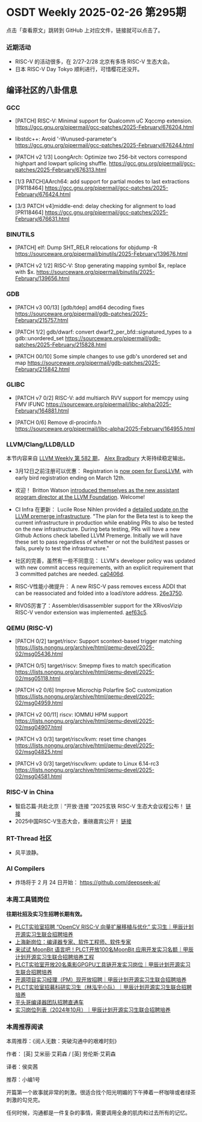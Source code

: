 # OSDT Weekly 2025-02-26 第295期

点击「查看原文」跳转到 GitHub 上对应文件，链接就可以点击了。

### 近期活动

- RISC-V 的活动很多，在 2/27-2/28 北京有多场 RISC-V 生态大会。
- 日本 RISC-V Day Tokyo 顺利进行，可惜樱花还没开。

## 编译社区的八卦信息

### GCC

- [PATCH] RISC-V: Minimal support for Qualcomm uC Xqccmp extension.
  https://gcc.gnu.org/pipermail/gcc-patches/2025-February/676204.html

- libstdc++: Avoid '-Wunused-parameter's
  https://gcc.gnu.org/pipermail/gcc-patches/2025-February/676244.html

- [PATCH v2 1/3] LoongArch: Optimize two 256-bit vectors correspond highpart and lowpart splicing shuffle.
  https://gcc.gnu.org/pipermail/gcc-patches/2025-February/676313.html

- [1/3 PATCH]AArch64: add support for partial modes to last extractions [PR118464]
  https://gcc.gnu.org/pipermail/gcc-patches/2025-February/676424.html

- [3/3 PATCH v4]middle-end: delay checking for alignment to load [PR118464]
  https://gcc.gnu.org/pipermail/gcc-patches/2025-February/676631.html

### BINUTILS

- [PATCH] elf: Dump SHT_RELR relocations for objdump -R
  https://sourceware.org/pipermail/binutils/2025-February/139676.html

- [PATCH v2 1/2] RISC-V: Stop generating mapping symbol $x, replace with $x<isa>.
  https://sourceware.org/pipermail/binutils/2025-February/139656.html

### GDB

- [PATCH v3 00/13] [gdb/tdep] amd64 decoding fixes
  https://sourceware.org/pipermail/gdb-patches/2025-February/215757.html

- [PATCH 1/2] gdb/dwarf: convert dwarf2_per_bfd::signatured_types to a gdb::unordered_set
  https://sourceware.org/pipermail/gdb-patches/2025-February/215828.html

- [PATCH 00/10] Some simple changes to use gdb's unordered set and map
  https://sourceware.org/pipermail/gdb-patches/2025-February/215842.html

### GLIBC

- [PATCH v7 0/2] RISC-V: add multiarch RVV support for memcpy using FMV IFUNC
  https://sourceware.org/pipermail/libc-alpha/2025-February/164881.html

- [PATCH 0/6] Remove dl-procinfo.h
  https://sourceware.org/pipermail/libc-alpha/2025-February/164955.html

### LLVM/Clang/LLDB/LLD

本节内容来自 [LLVM Weekly 第 582 期](http://llvmweekly.org/issue/582)，
[Alex Bradbury](https://www.linkedin.com/in/alex-bradbury/) 大哥持续稳定输出。

* 3月12日之前注册可以优惠： Registration is [now open for EuroLLVM](https://discourse.llvm.org/t/2025-eurollvm-registration-is-open/84711), with early bird registration ending on March 12th.

* 欢迎！ Britton Watson [introduced themselves as the new assistant program director at the LLVM Foundation](https://discourse.llvm.org/t/greetings-from-the-assistant-program-director/84714).  Welcome!

* CI Infra 在更新： Lucile Rose Nihlen provided a [detailed update on the LLVM premerge infrastructure](https://discourse.llvm.org/t/googles-plan-for-the-llvm-presubmit-infrastructure/78940/4).  "The plan for the Beta test is to keep the current infrastructure in production while enabling PRs to also be tested on the new infrastructure.  During beta testing, PRs will have a new Github Actions check labelled LLVM Premerge. Initially we will have these set to pass regardless of whether or not the build/test passes or fails, purely to test the infrastructure."

* 社区的完善，虽然有一些不同意见： LLVM's developer policy was updated with new commit access requirements, with an explicit requirement that 3 committed patches are needed.
  [ca0406d](https://github.com/llvm/llvm-project/commit/ca0406dd1c77).

* RISC-V性能小微提升： A new RISC-V pass removes excess ADDI that can be reassociated and folded into a load/store address.
  [26e3750](https://github.com/llvm/llvm-project/commit/26e375046dbd).

* RIVOS厉害了：Assembler/disassembler support for the XRivosVizip RISC-V vendor extension was implemented.
  [aef63c5](https://github.com/llvm/llvm-project/commit/aef63c506be7).

### QEMU (RISC-V)

- [PATCH 0/2] target/riscv: Support scontext-based trigger matching
  https://lists.nongnu.org/archive/html/qemu-devel/2025-02/msg05436.html

- [PATCH 0/5] target/riscv: Smepmp fixes to match specification
  https://lists.nongnu.org/archive/html/qemu-devel/2025-02/msg05118.html

- [PATCH v2 0/6] Improve Microchip Polarfire SoC customization
  https://lists.nongnu.org/archive/html/qemu-devel/2025-02/msg04959.html

- [PATCH v2 00/11] riscv: IOMMU HPM support
  https://lists.nongnu.org/archive/html/qemu-devel/2025-02/msg04907.html

- [PATCH v3 0/3] target/riscv/kvm: reset time changes
  https://lists.nongnu.org/archive/html/qemu-devel/2025-02/msg04825.html

- [PATCH v3 0/3] target/riscv/kvm: update to Linux 6.14-rc3
  https://lists.nongnu.org/archive/html/qemu-devel/2025-02/msg04581.html

### RISC-V in China

- 智启芯篇·共赴北京｜“开放·连接 ”2025玄铁 RISC-V 生态大会议程公布！ [链接](https://mp.weixin.qq.com/s/yNDWnIJf5ludtuP_LTDEzA)
- 2025中国RISC-V生态大会，重磅嘉宾公开！ [链接](https://mp.weixin.qq.com/s/vkHu2BWFFghCj-bQjj0Qow)

### RT-Thread 社区

- 风平浪静。

### AI Compilers

- 炸场将于 2 月 24 日开始： https://github.com/deepseek-ai/

### 本周工具链岗位

**往期社招及实习生招聘长期有效。**

- [PLCT实验室招聘 “OpenCV RISC-V 向量扩展移植与优化” 实习生｜甲辰计划开源实习生联合招聘培养](https://mp.weixin.qq.com/s/NSFIlymcfe_gJBmJXK0Zng)
- [上海新岗位：编译器专家、软件工程师、软件专家](https://mp.weixin.qq.com/s/pX2R3znrPCxdsOLVg9YVXA)
- [来试试 MoonBit 语言吧！PLCT开放100名MoonBit 应用开发实习名额｜甲辰计划开源实习生联合招聘培养工程](https://mp.weixin.qq.com/s/VUwXNvYzharpK6Aou4hssw)
- [PLCT实验室开放20名乘影GPGPU工具链开发实习岗位｜甲辰计划开源实习生联合招聘培养](https://mp.weixin.qq.com/s/DalDbZYiP2IFALvB2Wwb6w)
- [开源项目实习经理（PM）现开放招聘｜甲辰计划开源实习生联合招聘培养](https://mp.weixin.qq.com/s/9uIxvaMOVjsbcGjHbidvgg)
- [PLCT实验室招募科研实习生（林泓宇小队）｜甲辰计划开源实习生联合招聘培养](https://mp.weixin.qq.com/s/8XtWlfBF9RxUoUCHskQpPw)
- [平头哥编译器团队招聘直通车](https://mp.weixin.qq.com/s/fRFWolihmi05hTuBvI8u2g)
- [实习岗位列表（2024年10月）｜甲辰计划开源实习生联合招聘培养](https://mp.weixin.qq.com/s/UCcsvhw6Kxw3EQOd0JVlUg)

### 本周推荐阅读

本周推荐：《阅人无数：突破沟通中的艰难时刻》

作者： [英] 艾米丽·艾莉森 / [英] 劳伦斯·艾莉森

译者：侯奕茜

推荐：小编1号

开篇第一个故事就非常的刺激。很适合找个阳光明媚的下午捧着一杯咖啡或者绿茶刺激的勾兑完。

任何时候，沟通都是一件复杂的事情，需要调用全身的肌肉和过去所有的记忆。
